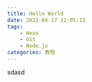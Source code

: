 ```yaml
---
title: Hello World
date: 2022-04-17 12:05:13
tags:
    - Hexo
    - Git
    - Node.js
categories: 教程
---
```


sdasd